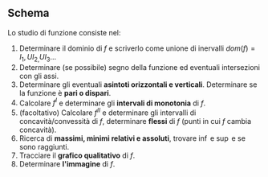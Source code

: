 ## Schema

Lo studio di funzione consiste nel:
1. Determinare il dominio di $f$ e scriverlo come unione di inervalli $dom(f) = I_1, UI_{2,}UI_{3}\ldots$
2. Determinare (se possibile) segno della funzione ed eventuali intersezioni con gli assi.
3. Determinare gli eventuali **asintoti orizzontali e verticali**. Determinare se la funzione è **pari o dispari**.
4. Calcolare $f^I$ e determinare gli **intervali di monotonia** di $f$.
5. (facoltativo) Calcolare $f^{II}$ e determinare gli intervalli di concavità/convessità di $f$, determinare **flessi** di $f$ (punti in cui $f$ cambia concavità).
6. Ricerca di **massimi, minimi relativi e assoluti**, trovare $\inf$ e $\sup$ e se sono raggiunti.  
7. Tracciare il **grafico qualitativo** di $f$.
8. Determinare **l'immagine** di $f$.